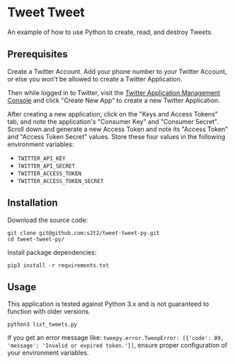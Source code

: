 # Tweet Tweet

An example of how to use Python to create, read, and destroy Tweets.

## Prerequisites

Create a Twitter Account. Add your phone number to your Twitter Account, or else you won't be allowed to create a Twitter Application.

Then while logged in to Twitter, visit the [Twitter Application Management Console](https://apps.twitter.com/) and click "Create New App" to create a new Twitter Application.

After creating a new application, click on the "Keys and Access Tokens" tab, and note the application's "Consumer Key" and "Consumer Secret". Scroll down and generate a new Access Token and note its "Access Token" and "Access Token Secret" values. Store these four values in the following environment variables:

  + `TWITTER_API_KEY`
  + `TWITTER_API_SECRET`
  + `TWITTER_ACCESS_TOKEN`
  + `TWITTER_ACCESS_TOKEN_SECRET`

## Installation

Download the source code:

```shell
git clone git@github.com:s2t2/tweet-tweet-py.git
cd tweet-tweet-py/
```

Install package dependencies:

```shell
pip3 install -r requirements.txt
```

## Usage

This application is tested against Python 3.x and is not guaranteed to function with older versions.

```shell
python3 list_tweets.py
```

If you get an error message like: `tweepy.error.TweepError: [{'code': 89, 'message': 'Invalid or expired token.'}]`, ensure proper configuration of your environment variables.
